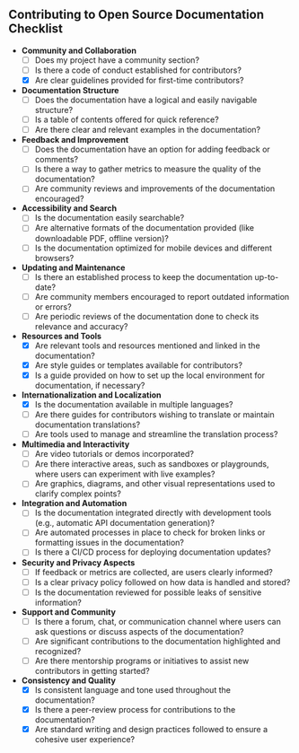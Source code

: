 ## Contributing to Open Source Documentation Checklist

- **Community and Collaboration**
  - [ ] Does my project have a community section?
  - [ ] Is there a code of conduct established for contributors?
  - [x] Are clear guidelines provided for first-time contributors?

- **Documentation Structure**
  - [ ] Does the documentation have a logical and easily navigable structure?
  - [ ] Is a table of contents offered for quick reference?
  - [ ] Are there clear and relevant examples in the documentation?

- **Feedback and Improvement**
  - [ ] Does the documentation have an option for adding feedback or comments?
  - [ ] Is there a way to gather metrics to measure the quality of the documentation?
  - [ ] Are community reviews and improvements of the documentation encouraged?

- **Accessibility and Search**
  - [ ] Is the documentation easily searchable?
  - [ ] Are alternative formats of the documentation provided (like downloadable PDF, offline version)?
  - [ ] Is the documentation optimized for mobile devices and different browsers?

- **Updating and Maintenance**
  - [ ] Is there an established process to keep the documentation up-to-date?
  - [ ] Are community members encouraged to report outdated information or errors?
  - [ ] Are periodic reviews of the documentation done to check its relevance and accuracy?

- **Resources and Tools**
  - [x] Are relevant tools and resources mentioned and linked in the documentation?
  - [x] Are style guides or templates available for contributors?
  - [x] Is a guide provided on how to set up the local environment for documentation, if necessary?

- **Internationalization and Localization**
  - [x] Is the documentation available in multiple languages?
  - [ ] Are there guides for contributors wishing to translate or maintain documentation translations?
  - [ ] Are tools used to manage and streamline the translation process?

- **Multimedia and Interactivity**
  - [ ] Are video tutorials or demos incorporated?
  - [ ] Are there interactive areas, such as sandboxes or playgrounds, where users can experiment with live examples?
  - [ ] Are graphics, diagrams, and other visual representations used to clarify complex points?

- **Integration and Automation**
  - [ ] Is the documentation integrated directly with development tools (e.g., automatic API documentation generation)?
  - [ ] Are automated processes in place to check for broken links or formatting issues in the documentation?
  - [ ] Is there a CI/CD process for deploying documentation updates?

- **Security and Privacy Aspects**
  - [ ] If feedback or metrics are collected, are users clearly informed?
  - [ ] Is a clear privacy policy followed on how data is handled and stored?
  - [ ] Is the documentation reviewed for possible leaks of sensitive information?

- **Support and Community**
  - [ ] Is there a forum, chat, or communication channel where users can ask questions or discuss aspects of the documentation?
  - [ ] Are significant contributions to the documentation highlighted and recognized?
  - [ ] Are there mentorship programs or initiatives to assist new contributors in getting started?

- **Consistency and Quality**
  - [x] Is consistent language and tone used throughout the documentation?
  - [x] Is there a peer-review process for contributions to the documentation?
  - [x] Are standard writing and design practices followed to ensure a cohesive user experience?
